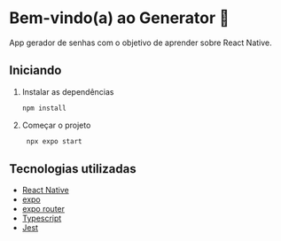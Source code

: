 # Bem-vindo(a) ao Generator 👋

App gerador de senhas com o objetivo de aprender sobre React Native.

## Iniciando

1. Instalar as dependências

   ```bash
   npm install
   ```

2. Começar o projeto

   ```bash
    npx expo start
   ```

## Tecnologias utilizadas

- [React Native](https://reactnative.dev/)
- [expo](https://expo.dev/)
- [expo router](https://docs.expo.dev/router/introduction/)
- [Typescript](https://www.typescriptlang.org/)
- [Jest](https://jestjs.io/pt-BR/)
